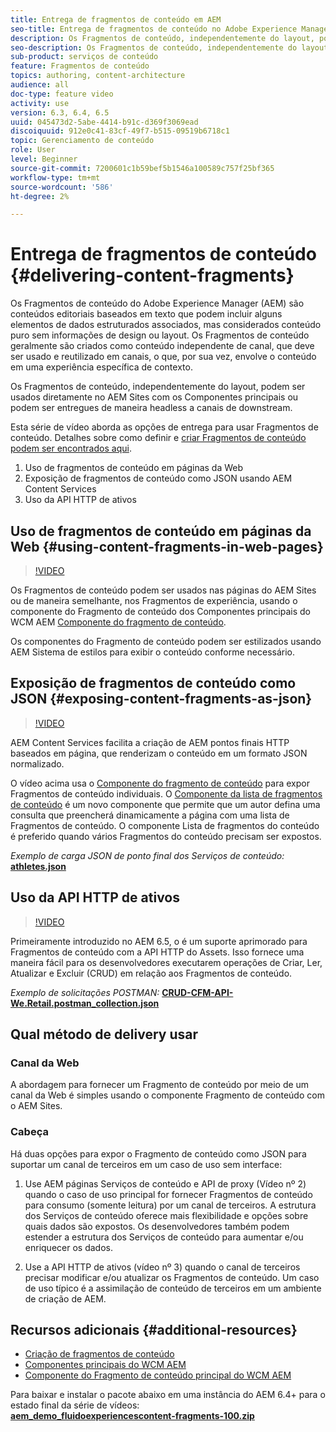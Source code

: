 ```yaml
---
title: Entrega de fragmentos de conteúdo em AEM
seo-title: Entrega de fragmentos de conteúdo no Adobe Experience Manager
description: Os Fragmentos de conteúdo, independentemente do layout, podem ser usados diretamente no AEM Sites com os Componentes principais ou podem ser entregues de maneira headless a canais de downstream.
seo-description: Os Fragmentos de conteúdo, independentemente do layout, podem ser usados diretamente no AEM Sites com os Componentes principais ou podem ser entregues de maneira headless a canais de downstream.
sub-product: serviços de conteúdo
feature: Fragmentos de conteúdo
topics: authoring, content-architecture
audience: all
doc-type: feature video
activity: use
version: 6.3, 6.4, 6.5
uuid: 045473d2-5abe-4414-b91c-d369f3069ead
discoiquuid: 912e0c41-83cf-49f7-b515-09519b6718c1
topic: Gerenciamento de conteúdo
role: User
level: Beginner
source-git-commit: 7200601c1b59bef5b1546a100589c757f25bf365
workflow-type: tm+mt
source-wordcount: '586'
ht-degree: 2%

---
```



# Entrega de fragmentos de conteúdo {#delivering-content-fragments}

Os Fragmentos de conteúdo do Adobe Experience Manager (AEM) são conteúdos editoriais baseados em texto que podem incluir alguns elementos de dados estruturados associados, mas considerados conteúdo puro sem informações de design ou layout. Os Fragmentos de conteúdo geralmente são criados como conteúdo independente de canal, que deve ser usado e reutilizado em canais, o que, por sua vez, envolve o conteúdo em uma experiência específica de contexto.

Os Fragmentos de conteúdo, independentemente do layout, podem ser usados diretamente no AEM Sites com os Componentes principais ou podem ser entregues de maneira headless a canais de downstream.

Esta série de vídeo aborda as opções de entrega para usar Fragmentos de conteúdo. Detalhes sobre como definir e [criar Fragmentos de conteúdo podem ser encontrados aqui](content-fragments-feature-video-use.md).

1. Uso de fragmentos de conteúdo em páginas da Web
2. Exposição de fragmentos de conteúdo como JSON usando AEM Content Services
3. Uso da API HTTP de ativos

## Uso de fragmentos de conteúdo em páginas da Web {#using-content-fragments-in-web-pages}

>[!VIDEO](https://video.tv.adobe.com/v/22449/?quality=12&learn=on)

Os Fragmentos de conteúdo podem ser usados nas páginas do AEM Sites ou de maneira semelhante, nos Fragmentos de experiência, usando o componente do Fragmento de conteúdo dos Componentes principais do WCM AEM [Componente do fragmento de conteúdo](https://experienceleague.adobe.com/docs/experience-manager-core-components/using/components/content-fragment-component.html).

Os componentes do Fragmento de conteúdo podem ser estilizados usando AEM Sistema de estilos para exibir o conteúdo conforme necessário.

## Exposição de fragmentos de conteúdo como JSON {#exposing-content-fragments-as-json}

>[!VIDEO](https://video.tv.adobe.com/v/22448/?quality=12&learn=on)

AEM Content Services facilita a criação de AEM pontos finais HTTP baseados em página, que renderizam o conteúdo em um formato JSON normalizado.

O vídeo acima usa o [Componente do fragmento de conteúdo](https://experienceleague.adobe.com/docs/experience-manager-core-components/using/components/content-fragment-component.html) para expor Fragmentos de conteúdo individuais. O [Componente da lista de fragmentos de conteúdo](https://experienceleague.adobe.com/docs/experience-manager-core-components/using/components/content-fragment-list.html) é um novo componente que permite que um autor defina uma consulta que preencherá dinamicamente a página com uma lista de Fragmentos de conteúdo. O componente Lista de fragmentos do conteúdo é preferido quando vários Fragmentos do conteúdo precisam ser expostos.

*Exemplo de carga JSON de ponto final dos Serviços de conteúdo:*\
**[athletes.json](assets/athletes.json)**

## Uso da API HTTP de ativos

>[!VIDEO](https://video.tv.adobe.com/v/26390/?quality=12&learn=on)

Primeiramente introduzido no AEM 6.5, o é um suporte aprimorado para Fragmentos de conteúdo com a API HTTP do Assets. Isso fornece uma maneira fácil para os desenvolvedores executarem operações de Criar, Ler, Atualizar e Excluir (CRUD) em relação aos Fragmentos de conteúdo.

*Exemplo de solicitações POSTMAN:*
**[CRUD-CFM-API-We.Retail.postman_collection.json](assets/CRUD-CFM-API-We.Retail.postman_collection.json)**

## Qual método de delivery usar

### Canal da Web

A abordagem para fornecer um Fragmento de conteúdo por meio de um canal da Web é simples usando o componente Fragmento de conteúdo com o AEM Sites.

### Cabeça

Há duas opções para expor o Fragmento de conteúdo como JSON para suportar um canal de terceiros em um caso de uso sem interface:

1. Use AEM páginas Serviços de conteúdo e API de proxy (Vídeo nº 2) quando o caso de uso principal for fornecer Fragmentos de conteúdo para consumo (somente leitura) por um canal de terceiros. A estrutura dos Serviços de conteúdo oferece mais flexibilidade e opções sobre quais dados são expostos. Os desenvolvedores também podem estender a estrutura dos Serviços de conteúdo para aumentar e/ou enriquecer os dados.

2. Use a API HTTP de ativos (vídeo nº 3) quando o canal de terceiros precisar modificar e/ou atualizar os Fragmentos de conteúdo. Um caso de uso típico é a assimilação de conteúdo de terceiros em um ambiente de criação de AEM.

## Recursos adicionais {#additional-resources}

* [Criação de fragmentos de conteúdo](content-fragments-feature-video-use.md)
* [Componentes principais do WCM AEM](https://experienceleague.adobe.com/docs/experience-manager-core-components/using/introduction.html?lang=pt-BR)
* [Componente do Fragmento de conteúdo principal do WCM AEM](https://experienceleague.adobe.com/docs/experience-manager-core-components/using/components/content-fragment-component.html)

Para baixar e instalar o pacote abaixo em uma instância do AEM 6.4+ para o estado final da série de vídeos:\
**[aem_demo_fluidoexperiencescontent-fragments-100.zip](assets/aem_demo_fluid-experiencescontent-fragments-100.zip)**
